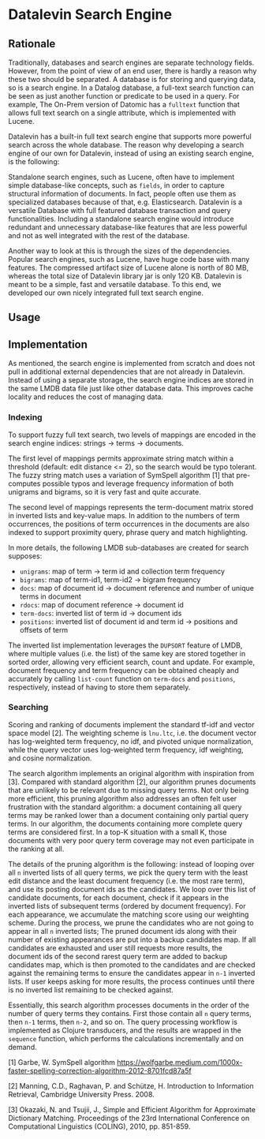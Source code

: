 # Datalevin Search Engine

## Rationale

Traditionally, databases and search engines are separate technology fields.
However, from the point of view of an end user, there is hardly a reason why
these two should be separated. A database is for storing and querying data, so is
a search engine. In a Datalog database, a full-text search function can be seen as
just another function or predicate to be used in a query. For example, The
On-Prem version of Datomic has a `fulltext` function that allows full text
search on a single attribute, which is implemented with Lucene.

Datalevin has a built-in full text search engine that supports more powerful
search across the whole database. The reason why developing a search engine of
our own for Datalevin, instead of using an existing search engine, is the
following:

Standalone search engines, such as Lucene, often have to implement simple
database-like concepts, such as `fields`, in order to capture structural
information of documents. In fact, people often use them as specialized
databases because of that, e.g. Elasticsearch. Datalevin is a versatile Database
with full featured database transaction and query functionalities. Including a
standalone search engine would introduce redundant and unnecessary database-like
features that are less powerful and not as well integrated with the rest of the
database.

Another way to look at this is through the sizes of the dependencies. Popular
search engines, such as Lucene, have huge code base with many features. The
compressed artifact size of Lucene alone is north of 80 MB, whereas the total
size of Datalevin library jar is only 120 KB. Datalevin is meant to be a
simple, fast and versatile database. To this end, we developed our own nicely
integrated full text search engine.

## Usage

## Implementation

As mentioned, the search engine is implemented from scratch and does not pull in
additional external dependencies that are not already in Datalevin. Instead of
using a separate storage, the search engine indices are stored in the same LMDB
data file just like other database data. This improves cache locality and
reduces the cost of managing data.

### Indexing

To support fuzzy full text search, two levels of mappings are encoded in the
search engine indices: strings -> terms -> documents.

The first level of mappings permits approximate string match within a threshold
(default: edit distance <= 2), so the search would be typo tolerant. The fuzzy
string match uses a variation of SymSpell algorithm [1] that pre-computes
possible typos and leverage frequency information of both unigrams and bigrams,
so it is very fast and quite accurate.

The second level of mappings represents the term-document matrix stored in inverted
lists and key-value maps. In addition to the numbers of term occurrences, the
positions of term occurrences in the documents are also indexed to support
proximity query, phrase query and match highlighting.

In more details, the following LMDB sub-databases are created for search supposes:

* `unigrams`: map of term -> term id and collection term frequency
* `bigrams`: map of term-id1, term-id2 -> bigram frequency
* `docs`: map of document id -> document reference and number of unique terms in document
* `rdocs`: map of document reference -> document id
* `term-docs`: inverted list of term id -> document ids
* `positions`: inverted list of document id and term id -> positions and offsets of term

The inverted list implementation leverages the `DUPSORT` feature of LMDB, where
multiple values (i.e. the list) of the same key are stored together in sorted
order, allowing very efficient search, count and update. For example, document
frequency and term frequency can be obtained cheaply and accurately by calling
`list-count` function on `term-docs` and `positions`, respectively, instead of
having to store them separately.

### Searching

Scoring and ranking of documents implement the standard tf-idf and vector space
model [2]. The weighting scheme is `lnu.ltc`, i.e. the document vector has
log-weighted term frequency, no idf, and pivoted unique normalization, while the
query vector uses log-weighted term frequency, idf weighting, and cosine
normalization.

The search algorithm implements an original algorithm with inspiration from [3].
Compared with standard algorithm [2], our algorithm prunes documents that are unlikely
to be relevant due to missing query terms. Not only being more efficient, this pruning
algorithm also addresses an often felt user frustration with the standard
algorithm: a document containing all query terms may be ranked lower than
a document containing only partial query terms. In our algorithm, the documents
containing more complete query terms are considered first. In a top-K situation
with a small K, those documents with very poor query term coverage may not even
participate in the ranking at all.

The details of the pruning algorithm is the following: instead of looping over
all `n` inverted lists of all query terms, we pick the query term with the least edit
distance and the least document frequency (i.e. the most rare term), and use its
posting document ids as the candidates. We loop over this list of
candidate documents, for each document, check if it appears in the inverted
lists of subsequent terms (ordered by document frequency). For each appearance,
we accumulate the matching score using our weighting scheme. During the process,
we prune the candidates who are not going to appear in all `n` inverted lists;
The pruned document ids along with their number of existing appearances are put
into a backup candidates map. If all candidates are exhausted and user still
requests more results, the document ids of the second rarest query term are
added to backup candidates map, which is then promoted to the candidates and are
checked against the remaining terms to ensure the candidates appear in `n-1`
inverted lists. If user keeps asking for more results, the process continues
until there is no inverted list remaining to be checked against.

Essentially, this search algorithm processes documents in the order of the
number of query terms they contains. First those contain all `n` query terms,
then `n-1` terms, then `n-2`, and so on. The query processing workflow is
implemented as Clojure transducers, and the results are wrapped in the
`sequence` function, which performs the calculations incrementally and on
demand.

[1] Garbe, W. SymSpell algorithm https://wolfgarbe.medium.com/1000x-faster-spelling-correction-algorithm-2012-8701fcd87a5f

[2] Manning, C.D., Raghavan, P. and Schütze, H. Introduction to Information
Retrieval, Cambridge University Press. 2008.

[3] Okazaki, N. and Tsujii, J., Simple and Efficient Algorithm for Approximate
Dictionary Matching. Proceedings of the 23rd International Conference on
Computational Linguistics (COLING), 2010, pp. 851-859.
